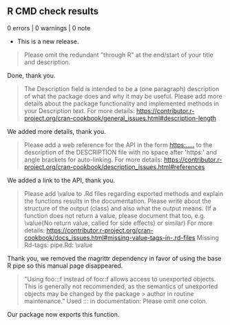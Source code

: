 ## R CMD check results

0 errors | 0 warnings | 0 note

* This is a new release.

> Please omit the redundant "through R" at the end/start of your title and description.

Done, thank you.

>The Description field is intended to be a (one paragraph) description of what the package does and why it may be useful. Please add more details about the package functionality and implemented methods in your Description text.
>For more details:
><https://contributor.r-project.org/cran-cookbook/general_issues.html#description-length>

We added more details, thank you.


> Please add a web reference for the API in the form <https:.....> to the description of the DESCRIPTION file with no space after 'https:' and angle brackets for auto-linking.
> For more details:
> <https://contributor.r-project.org/cran-cookbook/description_issues.html#references>

We added a link to the API, thank you.

> Please add \value to .Rd files regarding exported methods and explain the functions results in the documentation. Please write about the structure of the output (class) and also what the output means. (If a function does not return a value, please document that too, e.g.
> \value{No return value, called for side effects} or similar) For more details:
> <https://contributor.r-project.org/cran-cookbook/docs_issues.html#missing-value-tags-in-.rd-files>
> Missing Rd-tags:
>      pipe.Rd: \value

Thank you, we removed the magrittr dependency in favor of using the base R pipe so this manual page disappeared.

> "Using foo:::f instead of foo::f allows access to unexported objects.
> This is generally not recommended, as the semantics of unexported objects may be changed by the package > author in routine maintenance."
> Used ::: in documentation:
> Please omit one colon.

Our package now exports this function. 